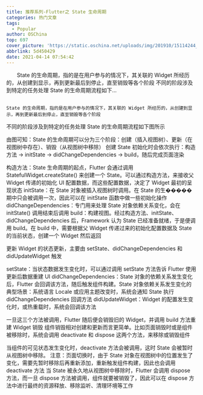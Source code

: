 ```yaml
---
title: 推荐系列-Flutter之 State 生命周期
categories: 热门文章
tags:
  - Popular
author: OSChina
top: 697
cover_picture: 'https://static.oschina.net/uploads/img/201910/15114244_PTei.jpg'
abbrlink: 5d450429
date: 2021-04-14 07:54:42
---
```


&emsp;&emsp;State 的生命周期，指的是在用户参与的情况下，其关联的 Widget 所经历的，从创建到显示，再到更新最后到停止，直至销毁等各个阶段 不同的阶段涉及到特定的任务处理 State 的生命周期流程如下...
<!-- more -->

                                                                                                                                                                                        State 的生命周期，指的是在用户参与的情况下，其关联的 Widget 所经历的，从创建到显示，再到更新最后到停止，直至销毁等各个阶段 
不同的阶段涉及到特定的任务处理 
State 的生命周期流程如下图所示 
 
由图可知：State 的生命周期可以分为三个阶段：创建（插入视图树）、更新（在视图树中存在）、销毁（从视图树中移除） 
创建 
State 初始化时会依次执行：构造方法 -> initState -> didChangeDependencies -> build，随后完成页面渲染 
 
 构造方法：State 生命周期的起点，Flutter 会通过调用 StatefulWidget.createState() 来创建一个 State。可以通过构造方法，来接收父 Widget 传递的初始化 UI 配置数据，而这些配置数据，决定了 Widget 最初的呈现状态 
 initState：在 State 对象被插入视图树时调用。在 State 的生�����期中只会被调用一次，因此可以在 initState 函数中做一些初始化操作 
 didChangeDependencies：专门用来处理 State 对象依赖关系变化，会在 initState() 调用结束后调用 
 build：构建视图。经过构造方法、initState、didChangeDependencies 后，Framework 认为 State 已经准备就绪，于是便调用 build。在 build 中，需要根据父 Widget 传递过来的初始化配置数据及 State 的当前状态，创建一个 Widget 然后返回 
 
更新 
Widget 的状态更新，主要由 setState、didChangeDependencies 和 didUpdateWidget 触发 
 
 setState：当状态数据发生变化时，可以通过调用 setState 方法告诉 Flutter 使用更新后数据重建 UI 
 didChangeDependencies：State 对象的依赖关系发生变化后，Flutter 会回调该方法，随后触发组件构建。State 对象依赖关系发生变化的典型场景：系统语言 Locale 或应用主题改变时，系统会通知 State 执行 didChangeDependencies 回调方法 
 didUpdateWidget：Widget 的配置发生变化时，或热重载时，系统会回调该方法 
 
一旦这三个方法被调用，Flutter 随后便会销毁旧的 Widget，并调用 build 方法重建 Widget 
销毁 
组件销毁相对创建和更新而言更简单。比如页面销毁时或是组件被移除时，系统会调用 deactivate 和 dispose 这两个方法，来移除或销毁组件 
 
 当组件的可见状态发生变化时，deactivate 方法会被调用，这时 State 会被暂时从视图树中移除。 注意：页面切换时，由于 State 对象在视图树中的位置发生了变化，需要先暂时移除后再重新添加，重新触发组件构建，因此也会调用 deactivate 方法 
 当 State 被永久地从视图树中移除时，Flutter 会调用 dispose 方法，而一旦 dispose 方法被调用，组件就要被销毁了，因此可以在 dispose 方法中进行最终的资源释放、移除监听、清理环境等工作 
 
 

                                        